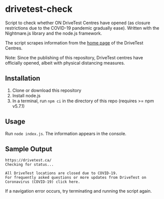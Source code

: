 # drivetest-check
Script to check whether ON DriveTest Centres have opened (as closure restrictions due to the COVID-19 pandemic gradually ease). Written with the Nightmare.js library and the node.js framework. 

The script scrapes information from the [home page](https://drivetest.ca/) of the DriveTest Centres. 

Note: Since the publishing of this repository, DriveTest centres have officially opened, albeit with physical distancing measures. 

## Installation
1. Clone or download this repository
2. Install node.js 
3. In a terminal, run `npm ci` in the directory of this repo (requires >= npm v5.7.1)

## Usage
Run `node index.js`. The information appears in the console. 

## Sample Output
```
https://drivetest.ca/
Checking for status...

All DriveTest locations are closed due to COVID-19.
For frequently asked questions or more updates from DriveTest on Coronavirus (COVID-19) click here.
```

If a navigation error occurs, try terminating and running the script again. 

